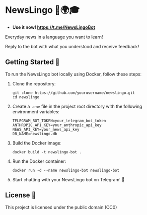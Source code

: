 # NewsLingo 📰🌍🎓

- **Use it now! https://t.me/NewsLingoBot**

Everyday news in a language you want to learn!

Reply to the bot with what you understood and receive feedback!

## Getting Started 🚀

To run the NewsLingo bot locally using Docker, follow these steps:

1. Clone the repository:
   ```
   git clone https://github.com/yourusername/newslingo.git
   cd newslingo
   ```

2. Create a `.env` file in the project root directory with the following environment variables:
   ```
   TELEGRAM_BOT_TOKEN=your_telegram_bot_token
   ANTHROPIC_API_KEY=your_anthropic_api_key
   NEWS_API_KEY=your_news_api_key
   DB_NAME=newslingo.db
   ```

3. Build the Docker image:
   ```
   docker build -t newslingo-bot .
   ```

4. Run the Docker container:
   ```
   docker run -d --name newslingo-bot newslingo-bot
   ```

5. Start chatting with your NewsLingo bot on Telegram! 🎉

## License 📄

This project is licensed under the public domain (CC0)
